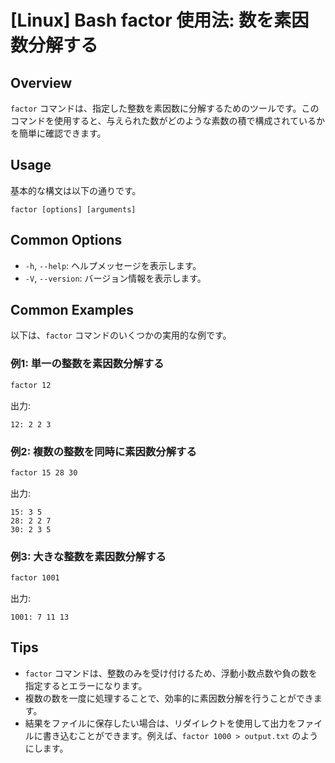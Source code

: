 # [Linux] Bash factor 使用法: 数を素因数分解する

## Overview
`factor` コマンドは、指定した整数を素因数に分解するためのツールです。このコマンドを使用すると、与えられた数がどのような素数の積で構成されているかを簡単に確認できます。

## Usage
基本的な構文は以下の通りです。

```
factor [options] [arguments]
```

## Common Options
- `-h`, `--help`: ヘルプメッセージを表示します。
- `-V`, `--version`: バージョン情報を表示します。

## Common Examples
以下は、`factor` コマンドのいくつかの実用的な例です。

### 例1: 単一の整数を素因数分解する
```bash
factor 12
```
出力:
```
12: 2 2 3
```

### 例2: 複数の整数を同時に素因数分解する
```bash
factor 15 28 30
```
出力:
```
15: 3 5
28: 2 2 7
30: 2 3 5
```

### 例3: 大きな整数を素因数分解する
```bash
factor 1001
```
出力:
```
1001: 7 11 13
```

## Tips
- `factor` コマンドは、整数のみを受け付けるため、浮動小数点数や負の数を指定するとエラーになります。
- 複数の数を一度に処理することで、効率的に素因数分解を行うことができます。
- 結果をファイルに保存したい場合は、リダイレクトを使用して出力をファイルに書き込むことができます。例えば、`factor 1000 > output.txt` のようにします。